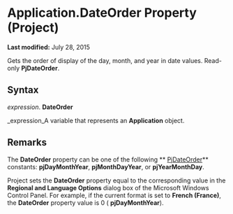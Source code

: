 
# Application.DateOrder Property (Project)

 **Last modified:** July 28, 2015

Gets the order of display of the day, month, and year in date values. Read-only  **PjDateOrder**.

## Syntax

 _expression_. **DateOrder**

 _expression_A variable that represents an  **Application** object.


## Remarks

The  **DateOrder** property can be one of the following ** [PjDateOrder](99946a59-559d-439a-ff14-38c7be671c3c.md)** constants: **pjDayMonthYear**,  **pjMonthDayYear**, or  **pjYearMonthDay**. 

Project sets the  **DateOrder** property equal to the corresponding value in the **Regional and Language Options** dialog box of the Microsoft Windows Control Panel. For example, if the current format is set to **French (France)**, the  **DateOrder** property value is 0 ( **pjDayMonthYear**).

